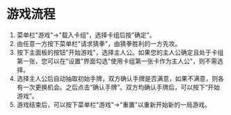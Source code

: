 # 游戏流程

1. 菜单栏"游戏"→"载入卡组"，选择卡组后按"确定"。
2. 由任意一方按下菜单栏"请求猜拳"，由猜拳胜利的一方先攻。
3. 按下主面板的按钮"开始游戏"，选择主人公。如果您的主人公确定且处于卡组第一张，您可以在"设置"界面勾选"使用卡组第一张卡作为主人公"，则不需选择。
4. 选择主人公后自动抽取初始手牌，双方确认手牌是否满意，如果不满意，则各有一次更换机会。之后点击“确认手牌”。双方均确认手牌后，可以按下“开始游戏”。
5. 游戏结束后，可以按下菜单栏"游戏"→"重置"以重新开始新的一局游戏。

